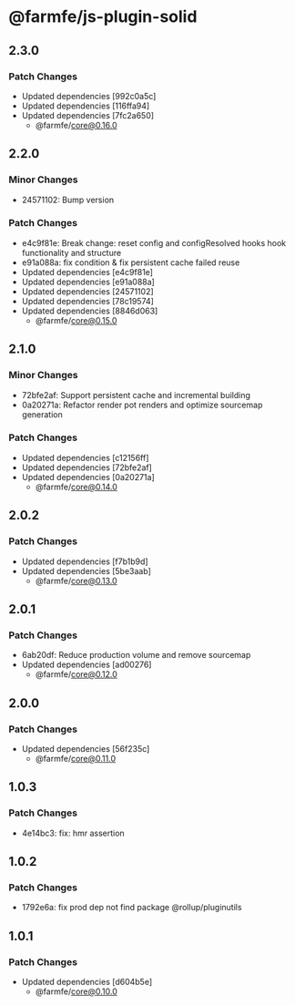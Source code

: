 # @farmfe/js-plugin-solid

## 2.3.0

### Patch Changes

- Updated dependencies [992c0a5c]
- Updated dependencies [116ffa94]
- Updated dependencies [7fc2a650]
  - @farmfe/core@0.16.0

## 2.2.0

### Minor Changes

- 24571102: Bump version

### Patch Changes

- e4c9f81e: Break change: reset config and configResolved hooks hook functionality and structure
- e91a088a: fix condition & fix persistent cache failed reuse
- Updated dependencies [e4c9f81e]
- Updated dependencies [e91a088a]
- Updated dependencies [24571102]
- Updated dependencies [78c19574]
- Updated dependencies [8846d063]
  - @farmfe/core@0.15.0

## 2.1.0

### Minor Changes

- 72bfe2af: Support persistent cache and incremental building
- 0a20271a: Refactor render pot renders and optimize sourcemap generation

### Patch Changes

- Updated dependencies [c12156ff]
- Updated dependencies [72bfe2af]
- Updated dependencies [0a20271a]
  - @farmfe/core@0.14.0

## 2.0.2

### Patch Changes

- Updated dependencies [f7b1b9d]
- Updated dependencies [5be3aab]
  - @farmfe/core@0.13.0

## 2.0.1

### Patch Changes

- 6ab20df: Reduce production volume and remove sourcemap
- Updated dependencies [ad00276]
  - @farmfe/core@0.12.0

## 2.0.0

### Patch Changes

- Updated dependencies [56f235c]
  - @farmfe/core@0.11.0

## 1.0.3

### Patch Changes

- 4e14bc3: fix: hmr assertion

## 1.0.2

### Patch Changes

- 1792e6a: fix prod dep not find package @rollup/pluginutils

## 1.0.1

### Patch Changes

- Updated dependencies [d604b5e]
  - @farmfe/core@0.10.0
